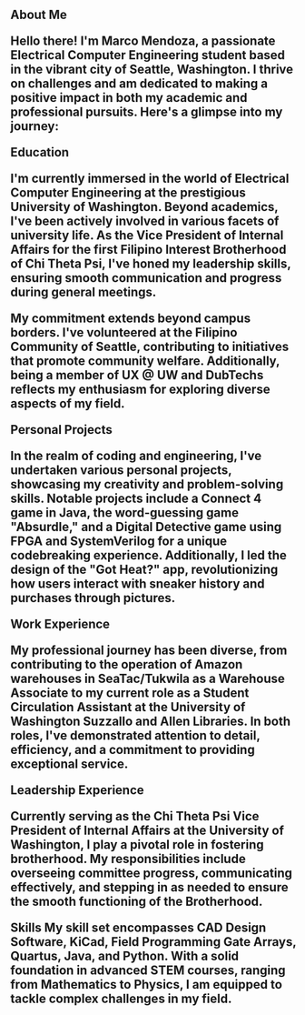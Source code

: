 <h2>About Me

Hello there! I'm Marco Mendoza, a passionate Electrical Computer Engineering student based in the vibrant city of Seattle, Washington. I thrive on challenges and am dedicated to making a positive impact in both my academic and professional pursuits. Here's a glimpse into my journey:

Education

I'm currently immersed in the world of Electrical Computer Engineering at the prestigious University of Washington. Beyond academics, I've been actively involved in various facets of university life. As the Vice President of Internal Affairs for the first Filipino Interest Brotherhood of Chi Theta Psi, I've honed my leadership skills, ensuring smooth communication and progress during general meetings.

My commitment extends beyond campus borders. I've volunteered at the Filipino Community of Seattle, contributing to initiatives that promote community welfare. Additionally, being a member of UX @ UW and DubTechs reflects my enthusiasm for exploring diverse aspects of my field.

Personal Projects

In the realm of coding and engineering, I've undertaken various personal projects, showcasing my creativity and problem-solving skills. Notable projects include a Connect 4 game in Java, the word-guessing game "Absurdle," and a Digital Detective game using FPGA and SystemVerilog for a unique codebreaking experience. Additionally, I led the design of the "Got Heat?" app, revolutionizing how users interact with sneaker history and purchases through pictures.

Work Experience

My professional journey has been diverse, from contributing to the operation of Amazon warehouses in SeaTac/Tukwila as a Warehouse Associate to my current role as a Student Circulation Assistant at the University of Washington Suzzallo and Allen Libraries. In both roles, I've demonstrated attention to detail, efficiency, and a commitment to providing exceptional service.

Leadership Experience

Currently serving as the Chi Theta Psi Vice President of Internal Affairs at the University of Washington, I play a pivotal role in fostering brotherhood. My responsibilities include overseeing committee progress, communicating effectively, and stepping in as needed to ensure the smooth functioning of the Brotherhood.

Skills
My skill set encompasses CAD Design Software, KiCad, Field Programming Gate Arrays, Quartus, Java, and Python. With a solid foundation in advanced STEM courses, ranging from Mathematics to Physics, I am equipped to tackle complex challenges in my field.
